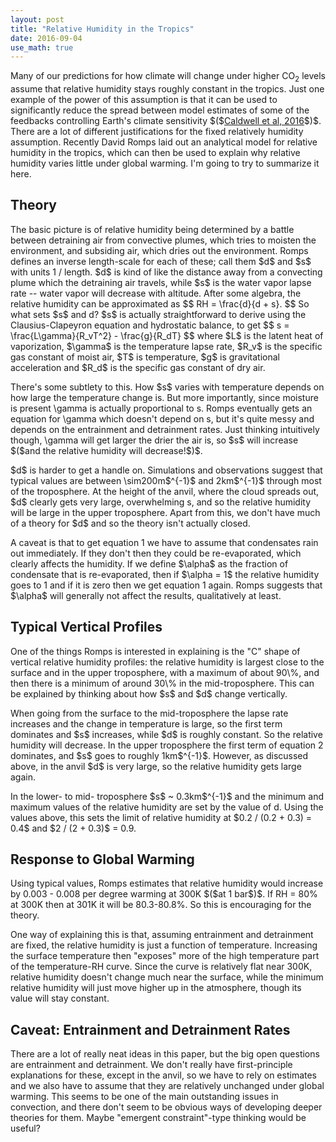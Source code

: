 ```yaml
---
layout: post
title: "Relative Humidity in the Tropics"
date: 2016-09-04
use_math: true
---
```


<p>Many of our predictions for how climate will change under higher CO<sub>2</sub> levels assume that relative humidity stays roughly constant in the tropics. Just one example of the power of this assumption is that it can be used to significantly reduce the spread between model estimates of some of the feedbacks controlling Earth's climate sensitivity $($<a href="http://journals.ametsoc.org/doi/abs/10.1175/JCLI-D-15-0352.1">Caldwell et al, 2016</a>$)$. There are a lot of different justifications for the fixed relatively humidity assumption. Recently David Romps laid out an analytical model for relative humidity in the tropics, which can then be used to explain why relative humidity varies little under global warming. I'm going to try to summarize it here.</p>

<h2>Theory</h2>

<p>The basic picture is of relative humidity being determined by a battle between detraining air from convective plumes, which tries to moisten the environment, and subsiding air, which dries out the environment. Romps defines an inverse length-scale for each of these; call them $d$ and $s$ with units 1 / length. $d$ is kind of like the distance away from a convecting plume which the detraining air travels, while $s$ is the water vapor lapse rate -- water vapor will decrease with altitude. After some algebra, the relative humidity can be approximated as
$$
RH = \frac{d}{d + s}.
$$
So what sets $s$ and d? $s$ is actually straightforward to derive using the Clausius-Clapeyron equation and hydrostatic balance, to get
$$
s = \frac{L\gamma}{R_vT^2} - \frac{g}{R_dT}
$$
where $L$ is the latent heat of vaporization, $\gamma$ is the temperature lapse rate, $R_v$ is the specific gas constant of moist air, $T$ is temperature, $g$ is gravitational acceleration and $R_d$ is the specific gas constant of dry air.</p> 

<p>There's some subtlety to this. How $s$ varies with temperature depends on how large the temperature change is. But more importantly, since moisture is present \gamma is actually proportional to s. Romps eventually gets an equation for \gamma which doesn't depend on s, but it's quite messy and depends on the entrainment and detrainment rates. Just thinking intuitively though, \gamma will get larger the drier the air is, so $s$ will increase $($and the relative humidity will decrease!$)$.</p>

<p>$d$ is harder to get a handle on. Simulations and observations suggest that typical values are between \sim200m$^{-1}$ and 2km$^{-1}$ through most of the troposphere. At the height of the anvil, where the cloud spreads out, $d$ clearly gets very large, overwhelming s, and so the relative humidity will be large in the upper troposphere. Apart from this, we don't have much of a theory for $d$ and so the theory isn't actually closed.</p> 

<p>A caveat is that to get equation 1 we have to assume that condensates rain out immediately. If they don't then they could be re-evaporated, which clearly affects the humidity. If we define $\alpha$ as the fraction of condensate that is re-evaporated, then if $\alpha = 1$ the relative humidity goes to 1 and if it is zero then we get equation 1 again. Romps suggests that $\alpha$ will generally not affect the results, qualitatively at least.</p>

<h2>Typical Vertical Profiles</h2>

<p>One of the things Romps is interested in explaining is the "C" shape of vertical relative humidity profiles: the relative humidity is largest close to the surface and in the upper troposphere, with a maximum of about 90\%, and then there is a minimum of around 30\% in the mid-troposphere. This can be explained by thinking about how $s$ and $d$ change vertically.</p>

<p>When going from the surface to the mid-troposphere the lapse rate increases and the change in temperature is large, so the first term dominates and $s$ increases, while $d$ is roughly constant. So the relative humidity will decrease. In the upper troposphere the first term of equation 2 dominates, and $s$ goes to roughly 1km$^{-1}$. However, as discussed above, in the anvil $d$ is very large, so the relative humidity gets large again.</p>

<p>In the lower- to mid- troposphere $s$ ~ 0.3km$^{-1}$ and the minimum and maximum values of the relative humidity are set by the value of d. Using the values above, this sets the limit of relative humidity at $0.2 / (0.2 + 0.3)  = 0.4$ and $2 / (2 + 0.3)$ = 0.9.</p>


<h2>Response to Global Warming</h2>

<p>Using typical values, Romps estimates that relative humidity would increase by 0.003 - 0.008 per degree warming at 300K $($at 1 bar$)$. If RH = 80% at 300K then at 301K it will be 80.3-80.8%. So this is encouraging for the theory.</p>

<p>One way of explaining this is that, assuming entrainment and detrainment are fixed, the relative humidity is just a function of temperature. Increasing the surface temperature then "exposes" more of the high temperature part of the temperature-RH curve. Since the curve is relatively flat near 300K, relative humidity doesn't change much near the surface, while the minimum relative humidity will just move higher up in the atmosphere, though its value will stay constant.</p> 


<h2>Caveat: Entrainment and Detrainment Rates</h2>

<p>There are a lot of really neat ideas in this paper, but the big open questions are entrainment and detrainment. We don't really have first-principle explanations for these, except in the anvil, so we have to rely on estimates and we also have to assume that they are relatively unchanged under global warming. This seems to be one of the main outstanding issues in convection, and there don't seem to be obvious ways of developing deeper theories for them. Maybe "emergent constraint"-type thinking would be useful?</p>













